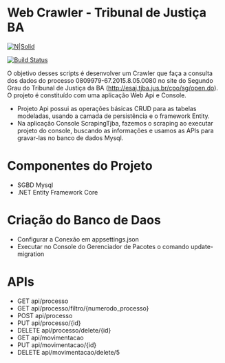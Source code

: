 # Web Crawler - Tribunal de Justiça BA

[![N|Solid](https://cldup.com/dTxpPi9lDf.thumb.png)](https://nodesource.com/products/nsolid)

[![Build Status](https://travis-ci.org/joemccann/dillinger.svg?branch=master)](https://travis-ci.org/joemccann/dillinger)

O objetivo desses scripts é desenvolver um Crawler que faça a consulta dos dados do processo 0809979-67.2015.8.05.0080 no site do Segundo Grau do Tribunal de Justiça da BA (http://esaj.tjba.jus.br/cpo/sg/open.do). O projeto é constituído com uma aplicação Web Api e Console.

  - Projeto Api possui as operações básicas CRUD para as tabelas modeladas, usando  a camada de persistência e o framework Entity.
  - Na aplicação Console ScrapingTjba, fazemos o scraping ao executar projeto do console, buscando as informações e usamos as APIs para gravar-las  no banco de dados Mysql.

# Componentes do Projeto

  - SGBD Mysql
  - .NET Entity Framework Core
  
# Criação do Banco de Daos

  - Configurar a Conexão em appsettings.json
  - Executar no Console do Gerenciador de Pacotes o comando update-migration

# APIs

  - GET api/processo
  - GET api/processo/filtro/{numerodo_processo}
  - POST api/processo
  - PUT api/processo/{id}
  - DELETE api/processo/delete/{id}
  - GET api/movimentacao
  - PUT api/movimentacao/{id}
  - DELETE api/movimentacao/delete/5




